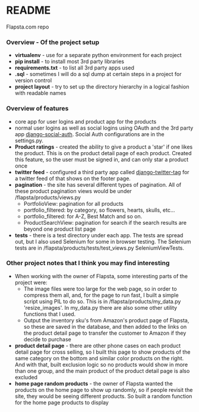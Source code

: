 # README #

Flapsta.com repo

### Overview - Of the project setup ###

* **virtualenv** - use for a separate python environment for each project
* **pip install** - to install most 3rd party libraries
* **requirements.txt** - to list all 3rd party apps used
* **.sql** - sometimes I will do a sql dump at certain steps in a project for version control
* **project layout** - try to set up the directory hierarchy in a logical fashion with readable names


### Overview of features ###

* core app for user logins and product app for the products
* normal user logins as well as social logins using OAuth and the 3rd party app [django-social-auth](https://github.com/omab/django-social-auth). Social Auth configurations are in the settings.py. 
* **Product ratings** - created the ability to give a product a 'star' if one likes the product. This is on the product detail page of each product. Created this feature, so the user must be signed in, and can only star a product once
* **twitter feed** - configured a third party app called [django-twitter-tag](https://github.com/coagulant/django-twitter-tag) for a twitter feed of that shows on the footer page.
* **pagination** - the site has several different types of pagination. All of these product pagination views would be under /flapsta/products/views.py 
    * PortfolioView:  pagination for all products
    * portfolio_filtered: by category, so flowers, hearts, skulls, etc... 
    * portfolio_filtered: for A-Z, Best Match and so on. 
    * ProductSearchView: pagination for search if the search results are beyond one product list page
* **tests** - there is a test directory under each app. The tests are spread out, but I also used Selenium for some in browser testing. The Selenium tests are in /flapsta/products/tests/test_views.py SeleniumViewTests.


### Other project notes that I think you may find interesting ###
* When working with the owner of Flapsta, some interesting parts of the project were:
    * The image files were too large for the web page, so in order to compress them all, and, for the page to run fast, I built a simple script using PIL to do so.  This is in /flapsta/products/my_data.py 'resize_images'.  In my_data.py there are also some other utility functions that I used.
    * Output the inventory sku's from Amazon's product page of Flapsta, so these are saved in the database, and then added to the links on the product detail page to transfer the customer to Amazon if they decide to purchase
* **product detail page** - there are other phone cases on each product detail page for cross selling, so I built this page to show products of the same category on the bottom and similar color products on the right. And with that, built exclusion logic so no products would show in more than one group, and the main product of the product detail page is also excluded
* **home page random products** - the owner of Flapsta wanted the products on the home page to show up randomly, so if people revisit the site, they would be seeing different products. So built a random function for the home page products to display
